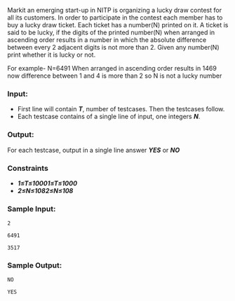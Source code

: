 Markit an emerging start-up in NITP is organizing a lucky draw contest for all its customers.
In order to participate in the contest each member has to buy a lucky draw ticket. Each ticket has a number(N) printed on it. A ticket is said to be lucky, if the digits of the printed number(N) when arranged in ascending order results in a number in which the absolute difference between every 2 adjacent digits is not more than 2. Given any number(N) print whether it is lucky or not.

For example- N=6491 When arranged in ascending order results in 1469 now difference between 1 and 4 is more than 2 so N is not a lucky number

### **Input:**

- First line will contain ***T***, number of testcases. Then the testcases follow.
- Each testcase contains of a single line of input, one integers ***N***.

### **Output:**

For each testcase, output in a single line answer ***YES*** or ***NO***

### **Constraints**

- ***1≤T≤10001≤T≤1000***
- ***2≤N≤1082≤N≤108***

### **Sample Input:**

`2`

`6491`

`3517`

### **Sample Output:**

`NO`

`YES`
